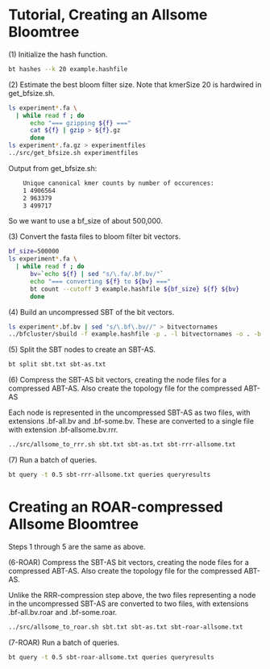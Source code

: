 # Tutorial, Creating an Allsome Bloomtree

(1) Initialize the hash function.

```bash  
bt hashes --k 20 example.hashfile
```

(2) Estimate the best bloom filter size.  Note that kmerSize 20 is hardwired in
get_bfsize.sh.

```bash  
ls experiment*.fa \
  | while read f ; do
      echo "=== gzipping ${f} ==="
      cat ${f} | gzip > ${f}.gz
      done
ls experiment*.fa.gz > experimentfiles
../src/get_bfsize.sh experimentfiles
```

Output from get_bfsize.sh:  
```bash  
    Unique canonical kmer counts by number of occurences:
    1 4906564
    2 963379
    3 499717
```

So we want to use a bf_size of about 500,000.

(3) Convert the fasta files to bloom filter bit vectors.

```bash  
bf_size=500000
ls experiment*.fa \
  | while read f ; do
      bv=`echo ${f} | sed "s/\.fa/.bf.bv/"`
      echo "=== converting ${f} to ${bv} ==="
      bt count --cutoff 3 example.hashfile ${bf_size} ${f} ${bv}
      done
```

(4) Build an uncompressed SBT of the bit vectors.

```bash  
ls experiment*.bf.bv | sed "s/\.bf\.bv//" > bitvectornames
../bfcluster/sbuild -f example.hashfile -p . -l bitvectornames -o . -b sbt.txt
```

(5) Split the SBT nodes to create an SBT-AS.

```bash  
bt split sbt.txt sbt-as.txt
```

(6) Compress the SBT-AS bit vectors, creating the node files for a compressed ABT-AS. Also create the topology file for the compressed ABT-AS

Each node is represented in the uncompressed SBT-AS as two files, with extensions .bf-all.bv and .bf-some.bv. These are converted to a single file with extension .bf-allsome.bv.rrr.

```bash  
../src/allsome_to_rrr.sh sbt.txt sbt-as.txt sbt-rrr-allsome.txt
```

(7) Run a batch of queries.

```bash  
bt query -t 0.5 sbt-rrr-allsome.txt queries queryresults
```

# Creating an ROAR-compressed Allsome Bloomtree

Steps 1 through 5 are the same as above.

(6-ROAR) Compress the SBT-AS bit vectors, creating the node files for a compressed ABT-AS. Also create the topology file for the compressed ABT-AS.

Unlike the RRR-compression step above, the two files representing a node in the uncompressed SBT-AS are converted to two files, with extensions .bf-all.bv.roar and .bf-some.roar.

```bash  
../src/allsome_to_roar.sh sbt.txt sbt-as.txt sbt-roar-allsome.txt
```

(7-ROAR) Run a batch of queries.

```bash  
bt query -t 0.5 sbt-roar-allsome.txt queries queryresults
```
